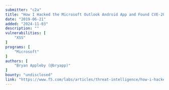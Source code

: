 ```yaml
---
submitter: "c2a"
title: "How I Hacked the Microsoft Outlook Android App and Found CVE-2019-1105"
date: "2019-06-21"
added: "2024-11-03"
description: ""
vulnerabilities: [
    "XSS"
]
programs: [
    "Microsoft"
]
authors: [
    "Bryan Appleby (@bryapp)"
]
bounty: "undisclosed"
link: "https://www.f5.com/labs/articles/threat-intelligence/how-i-hacked-the-microsoft-outlook-android-app-and-found-cve-2019-1105"
---
```




